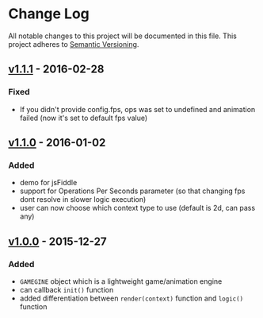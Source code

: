 # Change Log
All notable changes to this project will be documented in this file.
This project adheres to [Semantic Versioning](http://semver.org/).

## [v1.1.1](https://github.com/ajakubo1/gamegine/compare/v1.1.0...v1.1.1) - 2016-02-28

### Fixed
- If you didn't provide config.fps, ops was set to undefined and animation failed (now it's set to default fps value)

## [v1.1.0](https://github.com/ajakubo1/gamegine/compare/v1.0.0...v1.1.0) - 2016-01-02

### Added
- demo for jsFiddle
- support for Operations Per Seconds parameter (so that changing fps dont resolve in slower logic execution)
- user can now choose which context type to use (default is 2d, can pass any)

## [v1.0.0](https://github.com/ajakubo1/gamegine/releases/tag/v1.0.0) - 2015-12-27

### Added
- ``GAMEGINE`` object which is a lightweight game/animation engine
- can callback ``init()`` function
- added differentiation between ``render(context)`` function and ``logic()`` function